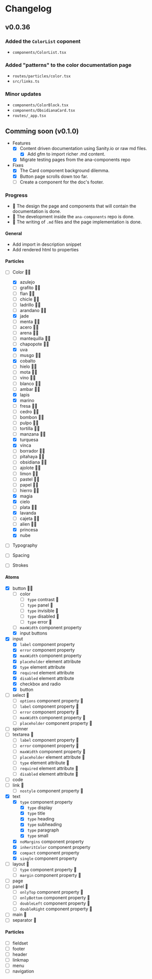 # Changelog

## v0.0.36

### Added the `ColorList` coponent
  - `components/ColorList.tsx`

### Added "patterns" to the color documentation page
  - `routes/particles/color.tsx`
  - `src/links.ts`

### Minor updates
  - `components/ColorBlock.tsx`
  - `components/ObsidianaCard.tsx`
  - `routes/_app.tsx`

## Comming soon (v0.1.0)

- Features
  - [x] Content driven documentation using Sanity.io or raw md files.
    - [x] Add gfm to import richer .md content.
  - [x] Migrate testing pages from the ana-components repo

- Fixes
  - [x] The Card component background dilemma.
  - [x] Button page scrolls down too far.
  - [ ] Create a component for the doc's footer.

### Progress

- 🎨 The design the page and components that will contain the documentation is done.
- 💾 The development inside the `ana-components` repo is done.
- 📝 The writing of `.md` files and the page implementation is done.

#### General
- Add import in description snippet
- Add rendered html to properties

#### Particles
- [ ] Color 🎨💾
  - [x] azulejo
  - [ ] grafito 🎨💾
  - [ ] flan 🎨💾
  - [ ] chicle 🎨💾
  - [ ] ladrillo 🎨💾
  - [ ] arandano 🎨💾
  - [x] jade
  - [ ] menta 🎨💾
  - [ ] acero 🎨💾
  - [ ] arena 🎨💾
  - [ ] mantequilla 🎨💾
  - [ ] chapopote 🎨💾
  - [x] uva
  - [ ] musgo 🎨💾
  - [x] cobalto
  - [ ] hielo 🎨💾
  - [ ] mota 🎨💾
  - [ ] vino 🎨💾
  - [ ] blanco 🎨💾
  - [ ] ambar 🎨💾
  - [x] lapis
  - [x] marino
  - [ ] fresa 🎨💾
  - [ ] cedro 🎨💾
  - [ ] bombon 🎨💾
  - [ ] pulpo 🎨💾
  - [ ] tortilla 🎨💾
  - [ ] manzana 🎨💾
  - [x] turquesa
  - [x] vinca
  - [ ] borrador 🎨💾
  - [ ] pitahaya 🎨💾
  - [ ] obsidiana 🎨💾
  - [ ] ajolote 🎨💾
  - [ ] limon 🎨💾
  - [ ] pastel 🎨💾
  - [ ] papel 🎨💾
  - [ ] hierro 🎨💾
  - [x] magia
  - [x] cielo
  - [ ] plata 🎨💾
  - [x] lavanda
  - [ ] cajeta 🎨💾
  - [ ] alien 🎨💾
  - [x] princesa
  - [x] nube

- [ ] Typography 

- [ ] Spacing

- [ ] Strokes

#### Atoms
- [x] button 🎨💾
  - [ ] color
    - [ ] `type` contrast 💾
    - [ ] `type` panel 💾
    - [ ] `type` invisible 💾
    - [ ] `type` disabled 💾
    - [ ] `type` error 💾
  - [ ] `maxWidth` component property
  - [x] input buttons
- [x] input
  - [x] `label` component property
  - [x] `error` component property
  - [x] `maxWidth` component property
  - [x] `placeholder` element attribute
  - [x] `type` element attribute
  - [x] `required` element attribute
  - [x] `disabled` element attribute
  - [x] checkbox and radio
  - [x] button
- [ ] select 💾
  - [ ] `options` component property 💾
  - [ ] `label` component property 💾
  - [ ] `error` component property 💾
  - [ ] `maxWidth` component property 💾
  - [ ] `placeholder` component property 💾
- [ ] spinner
- [ ] textarea 💾
  - [ ] `label` component property 💾
  - [ ] `error` component property 💾
  - [ ] `maxWidth` component property 💾
  - [ ] `placeholder` element attribute 💾
  - [ ] `type` element attribute 💾
  - [ ] `required` element attribute 💾
  - [ ] `disabled` element attribute 💾
- [ ] code
- [ ] link 💾
  - [ ] `nostyle` component property 💾
- [x] text
  - [x] `type` component property
    - [x] `type` display
    - [x] `type` title
    - [x] `type` heading
    - [x] `type` subheading
    - [x] `type` paragraph
    - [x] `type` small
  - [x] `noMargins` component property
  - [x] `inheritColor` component property
  - [x] `compact` component property
  - [x] `single` component property
- [ ] layout 💾
  - [ ] `type` component property 💾
  - [ ] `margin` component property 💾
- [ ] page
- [ ] panel 💾
  - [ ] `onlyTop` component property 💾
  - [ ] `onlyBottom` component property 💾
  - [ ] `doubleLeft` component property 💾
  - [ ] `doubleRight` component property 💾
- [ ] main 💾
- [ ] separator 💾

#### Particles
- [ ] fieldset
- [ ] footer
- [ ] header
- [ ] linkmap
- [ ] menu
- [ ] navigation
